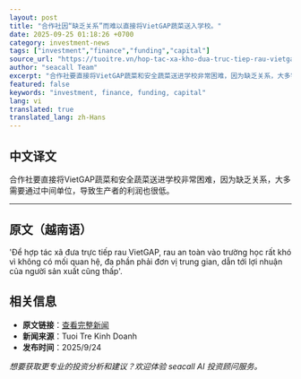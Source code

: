 ```yaml
---
layout: post
title: "合作社因“缺乏关系”而难以直接将VietGAP蔬菜送入学校。"
date: 2025-09-25 01:18:26 +0700
category: investment-news
tags: ["investment","finance","funding","capital"]
source_url: "https://tuoitre.vn/hop-tac-xa-kho-dua-truc-tiep-rau-vietgap-vao-truong-hoc-vi-thieu-quan-he-20250924220318946.htm"
author: "seacall Team"
excerpt: "合作社要直接将VietGAP蔬菜和安全蔬菜送进学校非常困难，因为缺乏关系，大多需要通过中间单位，导致生产者的利润也很低。..."
featured: false
keywords: "investment, finance, funding, capital"
lang: vi
translated: true
translated_lang: zh-Hans
---
```


## 中文译文

合作社要直接将VietGAP蔬菜和安全蔬菜送进学校非常困难，因为缺乏关系，大多需要通过中间单位，导致生产者的利润也很低。

---

## 原文（越南语）

'Để hợp tác xã đưa trực tiếp rau VietGAP, rau an toàn vào trường học rất khó vì không có mối quan hệ, đa phần phải đơn vị trung gian, dẫn tới lợi nhuận của người sản xuất cũng thấp'.

## 相关信息

- **原文链接**：[查看完整新闻](https://tuoitre.vn/hop-tac-xa-kho-dua-truc-tiep-rau-vietgap-vao-truong-hoc-vi-thieu-quan-he-20250924220318946.htm)
- **新闻来源**：Tuoi Tre Kinh Doanh
- **发布时间**：2025/9/24

*想要获取更专业的投资分析和建议？欢迎体验 seacall AI 投资顾问服务。*
